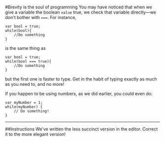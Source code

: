 #Brevity is the soul of programming
You may have noticed that when we give a variable the boolean `value` true, we check that variable directly—we don't bother with `===`. For instance,

    var bool = true;
    while(bool){
        //Do something
    }
    
is the same thing as

    var bool = true;
    while(bool === true){
        //Do something
    }

but the first one is faster to type. Get in the habit of typing exactly as much as you need to, and no more!

If you happen to be using numbers, as we did earlier, you could even do:

    var myNumber = 1;
    while(myNumber) {
        // Do something!
    }
***
##Instructions
We've written the less succinct version in the editor. Correct it to the more elegant version!